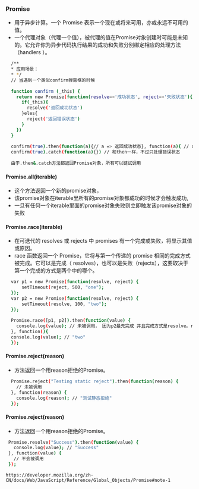 ### Promise 


  * 用于异步计算。一个 Promise 表示一个现在或将来可用，亦或永远不可用的值。
  * 一个代理对象（代理一个值），被代理的值在Promise对象创建时可能是未知的。它允许你为异步代码执行结果的成功和失败分别绑定相应的处理方法（handlers ）。
  ```bash
    /**
    * 应用场景：
    * */
    // 当遇到一个类似confirm弹窗框的时候
    
    function confirm (_this) {
      return new Promise(function(resolve=>'成功状态', reject=>'失败状态'){
        if(_this){
          resolve('返回成功状态')
        }eles{
          reject('返回错误状态')
        }
      })
    }
    
    confirm(true).then(function(a){// a => 返回成功状态}, function(a){ // a => 返回错误状态})
    confirm(true).catch(function(a){}) // 和then一样，不过只处理错误状态
    
    由于.then&.catch方法都返回Promise对象，所有可以链试调用
  
  ```
  
  #### Promise.all(iterable) 
  
  * 这个方法返回一个新的promise对象，
  * 该promise对象在iterable里所有的promise对象都成功的时候才会触发成功, 
  * 一旦有任何一个iterable里面的promise对象失败则立即触发该promise对象的失败
  
  #### Promise.race(iterable)
  
  * 在可迭代的 resolves 或 rejects 中 promises 有一个完成或失败，将显示其值或原因。
  * race 函数返回一个 Promise，它将与第一个传递的 promise 相同的完成方式被完成。它可以是完成（ resolves），也可以是失败（rejects），这要取决于第一个完成的方式是两个中的哪个。
  
  ```bash
    var p1 = new Promise(function(resolve, reject) { 
        setTimeout(reject, 500, "one"); 
    });
    var p2 = new Promise(function(resolve, reject) { 
        setTimeout(resolve, 100, "two"); 
    });
    
    Promise.race([p1, p2]).then(function(value) {
      console.log(value); // 未被调用， 因为p2最先完成 并且完成方式是resolve。race函数只允许与第一个传递的 promise 相同的完成方式完成
    }, function(){
    console.log(value); // "two" 
    });
  ```
  #### Promise.reject(reason)
  
  * 方法返回一个用reason拒绝的Promise。
  
  ```bash
    Promise.reject("Testing static reject").then(function(reason) {
      // 未被调用
    }, function(reason) {
      console.log(reason); // "测试静态拒绝"
    });
  ```
  
   #### Promise.reject(reason)
    
   * 方法返回一个用reason拒绝的Promise。
    
   ```bash
    Promise.resolve("Success").then(function(value) {
      console.log(value); // "Success"
    }, function(value) {
      // 不会被调用
    });
  ```
    
    https://developer.mozilla.org/zh-CN/docs/Web/JavaScript/Reference/Global_Objects/Promise#note-1

